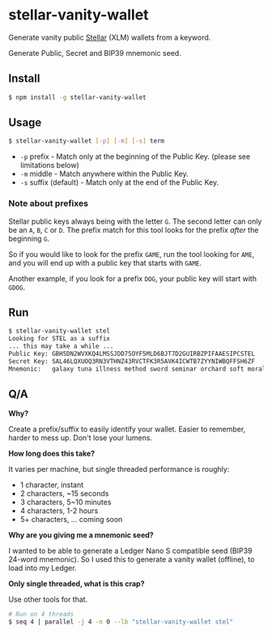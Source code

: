 # stellar-vanity-wallet

Generate vanity public [Stellar](https://www.stellar.org/) (XLM) wallets from a keyword.

Generate Public, Secret and BIP39 mnemonic seed.


## Install

```bash
$ npm install -g stellar-vanity-wallet
```

## Usage

```bash
$ stellar-vanity-wallet [-p] [-m] [-s] term
```

 * `-p` prefix - Match only at the beginning of the Public Key. (please see limitations below)
 * `-m` middle - Match anywhere within the Public Key.
 * `-s` suffix (default) - Match only at the end of the Public Key.

### Note about prefixes

Stellar public keys always being with the letter `G`.  The second letter can only be an `A`, `B`, `C` or `D`.  The prefix match for this tool looks for the prefix *after* the beginning `G`.

So if you would like to look for the prefix `GAME`, run the tool looking for `AME`, and you will end up with a public key that starts with `GAME`.

Another example, if you look for a prefix `DOG`, your public key will start with `GDOG`.

## Run

```bash
$ stellar-vanity-wallet stel
Looking for STEL as a suffix
... this may take a while ...
Public Key: GBH5DN2WVXKQ4LMSSJDD75OYF5MLD6BJT7D2GUIRBZPIFAAESIPCSTEL
Secret Key: SAL46LQXUOQ3RN3VTHNZ43RVCTFK3R5AVK4ICWTB7ZYYNIWBQFFSH6ZF
Mnemonic:   galaxy tuna illness method sword seminar orchard soft moral wild scissors civil ride quarter love length flash dance enjoy brother differ fish desert canvas
```


## Q/A



**Why?**

Create a prefix/suffix to easily identify your wallet.  Easier to remember, harder to mess up.  Don't lose your lumens.

**How long does this take?**

It varies per machine, but single threaded performance is roughly:

* 1 character, instant
* 2 characters, ~15 seconds
* 3 characters, 5~10 minutes
* 4 characters, 1-2 hours
* 5+ characters, ... coming soon

**Why are you giving me a mnemonic seed?**

I wanted to be able to generate a Ledger Nano S compatible seed (BIP39 24-word mnemonic).  So I used this to generate a vanity wallet (offline), to load into my Ledger.

**Only single threaded, what is this crap?**

Use other tools for that.

```bash
# Run on 4 threads
$ seq 4 | parallel -j 4 -n 0 --lb "stellar-vanity-wallet stel"
```
